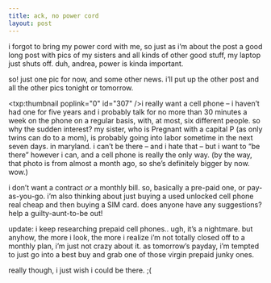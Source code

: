 ```yaml
---
title: ack, no power cord    
layout: post
---
```


i forgot to bring my power cord with me, so just as i&#8217;m about the post a good long post with pics of my sisters and all kinds of other good stuff, my laptop just shuts off. duh, andrea, power is kinda important.

so! just one pic for now, and some other news. i&#8217;ll put up the other post and all the other pics tonight or tomorrow.

<span class="pic"><txp:thumbnail poplink="0" id="307" /></span>i really want a cell phone &#8211; i haven&#8217;t had one for five years and i probably talk for no more than 30 minutes a week on the phone on a regular basis, with, at most, six different people. so why the sudden interest? my sister, who is Pregnant with a capital P (as only twins can do to a mom), is probably going into labor sometime in the next seven days. in maryland. i can&#8217;t be there &#8211; and i hate that &#8211; but i want to &#8220;be there&#8221; however i can, and a cell phone is really the only way. (by the way, that photo is from almost a month ago, so she&#8217;s definitely bigger by now. wow.)

i don&#8217;t want a contract *or* a monthly bill. so, basically a pre-paid one, or pay-as-you-go. i&#8217;m also thinking about just buying a used unlocked cell phone real cheap and then buying a <span class="caps">SIM</span> card. does anyone have any suggestions? help a guilty-aunt-to-be out!

update: i keep researching prepaid cell phones.. ugh, it&#8217;s a nightmare. but anyhow, the more i look, the more i realize i&#8217;m not totally closed off to a monthly plan, i&#8217;m just not crazy about it. as tomorrow&#8217;s payday, i&#8217;m tempted to just go into a best buy and grab one of those virgin prepaid junky ones. 

really though, i just wish i could be there. ;(